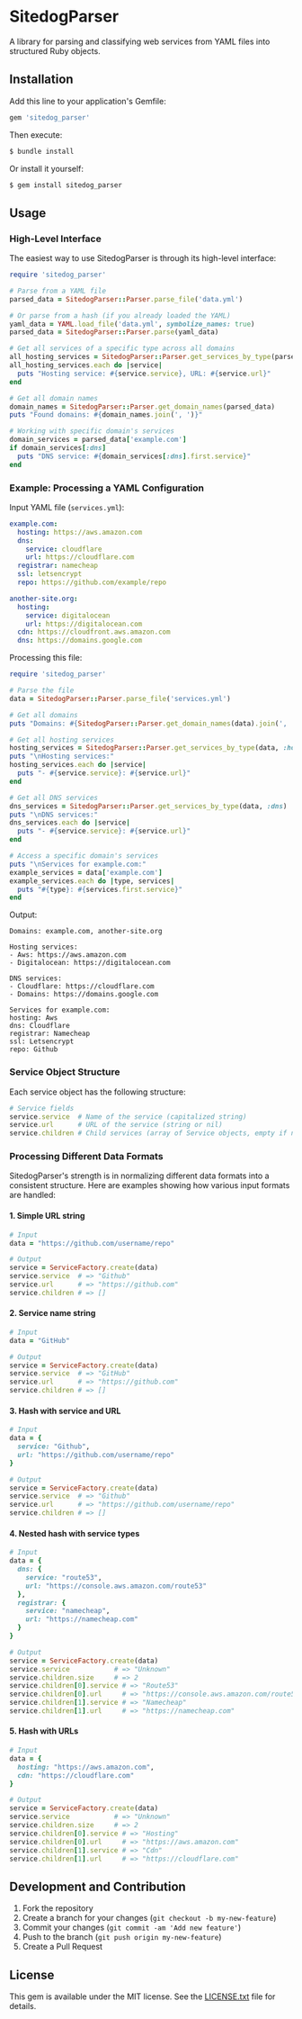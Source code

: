 # SitedogParser

A library for parsing and classifying web services from YAML files into structured Ruby objects.

## Installation

Add this line to your application's Gemfile:

```ruby
gem 'sitedog_parser'
```

Then execute:

```bash
$ bundle install
```

Or install it yourself:

```bash
$ gem install sitedog_parser
```

## Usage

### High-Level Interface

The easiest way to use SitedogParser is through its high-level interface:

```ruby
require 'sitedog_parser'

# Parse from a YAML file
parsed_data = SitedogParser::Parser.parse_file('data.yml')

# Or parse from a hash (if you already loaded the YAML)
yaml_data = YAML.load_file('data.yml', symbolize_names: true)
parsed_data = SitedogParser::Parser.parse(yaml_data)

# Get all services of a specific type across all domains
all_hosting_services = SitedogParser::Parser.get_services_by_type(parsed_data, :hosting)
all_hosting_services.each do |service|
  puts "Hosting service: #{service.service}, URL: #{service.url}"
end

# Get all domain names
domain_names = SitedogParser::Parser.get_domain_names(parsed_data)
puts "Found domains: #{domain_names.join(', ')}"

# Working with specific domain's services
domain_services = parsed_data['example.com']
if domain_services[:dns]
  puts "DNS service: #{domain_services[:dns].first.service}"
end
```

### Example: Processing a YAML Configuration

Input YAML file (`services.yml`):

```yaml
example.com:
  hosting: https://aws.amazon.com
  dns:
    service: cloudflare
    url: https://cloudflare.com
  registrar: namecheap
  ssl: letsencrypt
  repo: https://github.com/example/repo

another-site.org:
  hosting:
    service: digitalocean
    url: https://digitalocean.com
  cdn: https://cloudfront.aws.amazon.com
  dns: https://domains.google.com
```

Processing this file:

```ruby
require 'sitedog_parser'

# Parse the file
data = SitedogParser::Parser.parse_file('services.yml')

# Get all domains
puts "Domains: #{SitedogParser::Parser.get_domain_names(data).join(', ')}"

# Get all hosting services
hosting_services = SitedogParser::Parser.get_services_by_type(data, :hosting)
puts "\nHosting services:"
hosting_services.each do |service|
  puts "- #{service.service}: #{service.url}"
end

# Get all DNS services
dns_services = SitedogParser::Parser.get_services_by_type(data, :dns)
puts "\nDNS services:"
dns_services.each do |service|
  puts "- #{service.service}: #{service.url}"
end

# Access a specific domain's services
puts "\nServices for example.com:"
example_services = data['example.com']
example_services.each do |type, services|
  puts "#{type}: #{services.first.service}"
end
```

Output:
```
Domains: example.com, another-site.org

Hosting services:
- Aws: https://aws.amazon.com
- Digitalocean: https://digitalocean.com

DNS services:
- Cloudflare: https://cloudflare.com
- Domains: https://domains.google.com

Services for example.com:
hosting: Aws
dns: Cloudflare
registrar: Namecheap
ssl: Letsencrypt
repo: Github
```

### Service Object Structure

Each service object has the following structure:

```ruby
# Service fields
service.service  # Name of the service (capitalized string)
service.url      # URL of the service (string or nil)
service.children # Child services (array of Service objects, empty if none)
```

### Processing Different Data Formats

SitedogParser's strength is in normalizing different data formats into a consistent structure. Here are examples showing how various input formats are handled:

#### 1. Simple URL string
```ruby
# Input
data = "https://github.com/username/repo"

# Output
service = ServiceFactory.create(data)
service.service  # => "Github"
service.url      # => "https://github.com"
service.children # => []
```

#### 2. Service name string
```ruby
# Input
data = "GitHub"

# Output
service = ServiceFactory.create(data)
service.service  # => "GitHub"
service.url      # => "https://github.com"
service.children # => []
```

#### 3. Hash with service and URL
```ruby
# Input
data = {
  service: "Github",
  url: "https://github.com/username/repo"
}

# Output
service = ServiceFactory.create(data)
service.service  # => "Github"
service.url      # => "https://github.com/username/repo"
service.children # => []
```

#### 4. Nested hash with service types
```ruby
# Input
data = {
  dns: {
    service: "route53",
    url: "https://console.aws.amazon.com/route53"
  },
  registrar: {
    service: "namecheap",
    url: "https://namecheap.com"
  }
}

# Output
service = ServiceFactory.create(data)
service.service           # => "Unknown"
service.children.size     # => 2
service.children[0].service # => "Route53"
service.children[0].url     # => "https://console.aws.amazon.com/route53"
service.children[1].service # => "Namecheap"
service.children[1].url     # => "https://namecheap.com"
```

#### 5. Hash with URLs
```ruby
# Input
data = {
  hosting: "https://aws.amazon.com",
  cdn: "https://cloudflare.com"
}

# Output
service = ServiceFactory.create(data)
service.service           # => "Unknown"
service.children.size     # => 2
service.children[0].service # => "Hosting"
service.children[0].url     # => "https://aws.amazon.com"
service.children[1].service # => "Cdn"
service.children[1].url     # => "https://cloudflare.com"
```

## Development and Contribution

1. Fork the repository
2. Create a branch for your changes (`git checkout -b my-new-feature`)
3. Commit your changes (`git commit -am 'Add new feature'`)
4. Push to the branch (`git push origin my-new-feature`)
5. Create a Pull Request

## License

This gem is available under the MIT license. See the [LICENSE.txt](LICENSE.txt) file for details.